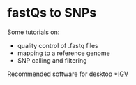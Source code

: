 # fastQs to SNPs
Some tutorials on:

* quality control of .fastq files
* mapping to a reference genome
* SNP calling and filtering

Recommended software for desktop
*[IGV](https://software.broadinstitute.org/software/igv/download)



